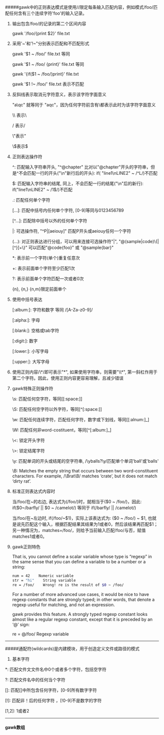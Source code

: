 #####gawk中的正则表达模式是使用//限定每条输入匹配内容，例如模式/foo/匹配任何含有三个连续字符'foo'的输入记录。

1. 输出包含/foo/的记录的第二个区间内容

   gawk '/foo/{print $2}' file.txt

2. 采用'~'和'!~"分别表示匹配和不匹配形式

   gawk '$1 ~ /foo/' file.txt 等同 

   gawk '\$1 ~ /foo/ {print}' file.txt 等同

   gawk '{if($1 ~ /foo/)print}' file.txt

   gawk '$1 !~ /foo/' file.txt 表示不匹配

3. 反斜线表示取消元字符意义，表示该字符字面意义

   "a\qc" 就等同于 "aqc"，因为任何字符前含有\都表示此时为该字符字面意义

   \\\ 表示\

   \/ 表示/

   \\"表示"

   \\$表示\$

4. 正则表达操作符

   ^: 匹配输入字符串开头, "^@chapter" 比对以"@chapter"开头的字符串，但是^不会匹配一行的开头("\n"新行后的开头): if( "line1\nLINE2" ~ /^L/)不匹配

   \$: 匹配输入字符串的结尾, 同上，不会匹配一行的结尾("\n"后的新行): if("line1\nLINE2" ~ /1\$/)不匹配

   .: 匹配任何单个字符

   \[…\]: 匹配中括号内任何单个字符, \[0-9\]等同与0123456789

   \[^…\]: 匹配除中括号以外的任何单个字符

   |: 可选操作符, "^P|[aeiouy]" 匹配P开头或aeiouy任何一个字符

   (…): 对正则表达进行分组，可以用来连接可选操作符"|", "@(sample|code)\\{|\[^}]+\\}" 可以匹配"@code{foo}" 或 "@sample{bar}"

   *: 表示前一个字符(单个)重复任意次

   +: 表示前面单个字符至少匹配1次

   ?: 表示前面单个字符匹配一次或者0次

   {n}, {n,} {n,m}限定前面单个

5. 使用中括号表达

   \[:album:\]: 字符和数字 等同 /\[A-Za-z0-9\]/

   \[:alpha:\]: 字母

    \[:blank:\]: 空格或tab字符

   \[:digit:\]: 数字

   \[:lower:\]: 小写字母

   \[:upper:\]: 大写字母

6. 使用正则内容/\\*/即可表示"\*", 如果使用字符串，则需要"\\\\\*", 第一斜杠作用于第二个字符。因此，使用正则内容更容易理解，且减少错误

7. gawk特殊正则操作符

   \\s: 匹配任何空字符，等同\[[:space:\]]

   \\S: 匹配任何空字符以外字符，等同\[^[:space:]]

   \w: 匹配任何连续字符，匹配任何字符，数字或下划线，等同[[:alnum:]_]

   \W: 匹配任何非word-costituent，等同\[^[:album:]_]

   \\<: 锁定开头字符

   \\>: 锁定结尾字符

   \\y: 匹配单词的开头或结尾的空字符串, /\yballs?\y/匹配单个单词'ball'或'balls' 

   \\B: Matches the empty string that occurs between two word-constituent characters. For example, /\Brat\B/ matches ‘crate’, but it does not match ‘dirty rat’.

8. 标准正则表达式内容时

   当/foo/在~的右边, 表达式为(/foo/)时，就相当于(\$0 ~ /foo/)，因此: if(\$0~/barfly/ || $0 ~ /camelot/) 等同于 if(/barfly/ || /camelot/)

   当/foo/在~左边时, if(/foo/~\$1)，实际上该表达式为: (\$0 ~ /foo/) ~ \$1, 也就是说先匹配这个输入，根据匹配结果其结果为1或者0，然后该结果再匹配$1；另一种情况为，matches=/foo/，则给予当前输入匹配/foo/与否，赋值matches1或者0。

9. gawk正则特色

   That is, you cannot define a scalar variable whose type is “regexp” in the same sense that you can define a variable to be a number or a string: 

   ```bash
   num = 42    Numeric variable
   str = "hi"    String variable
   re = /foo/    Wrong! re is the result of $0 ~ /foo/
   ```

   For a number of more advanced use cases, it would be nice to have regexp constants that are strongly typed; in other words, that denote a regexp useful for matching, and not an expression. 

   gawk provides this feature. A strongly typed regexp constant looks almost like a regular regexp constant, except that it is preceded by an ‘@’ sign: 

   re = @/foo/     Regexp variable 

***

#####通配符(wildcards)是内建模块，用于创造定义文件或路径的模式

1.  基本字符

   *: 匹配文件文文件名中0个或者多个字符，包括空字符

   ?: 匹配文件名中的任何当个字符

   []: 匹配[]中所包含任何字符，[0-9]所有数字字符

   \[!]: 匹配非！后的任何字符 ，[!0-9]不是数字的字符

   \[1,2]: 1或者2


***

#### gawk数组

